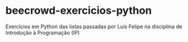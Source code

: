 # beecrowd-exercicios-python
Exercícios em Python das listas passadas por Luis Felipe na disciplina de Introdução à Programação (IP)
